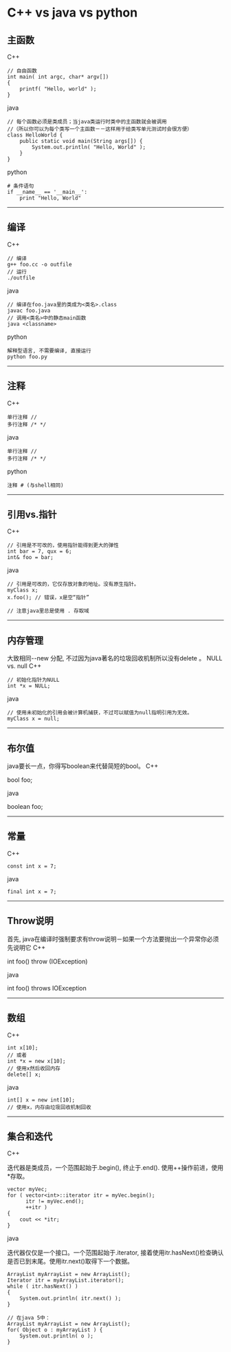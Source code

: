# C++ vs java vs python


## 主函数

C++

	// 自由函数
	int main( int argc, char* argv[])
	{
		printf( "Hello, world" );
	}

 
java

	// 每个函数必须是类成员；当java类运行时类中的主函数就会被调用
	//（所以你可以为每个类写一个主函数－－这样用于给类写单元测试时会很方便）
	class HelloWorld {
		public static void main(String args[]) {
		    System.out.println( "Hello, World" );
		}
	}

python

	# 条件语句
	if __name__ == '__main__':
		print "Hello, World"

--------------------------------------------------------------------------------
## 编译

C++

    // 编译
    g++ foo.cc -o outfile
    // 运行
    ./outfile
    
java

    // 编译在foo.java里的类成为<类名>.class
    javac foo.java 
    // 调用<类名>中的静态main函数
    java <classname>

python

	解释型语言, 不需要编译, 直接运行
	python foo.py

--------------------------------------------------------------------------------
## 注释

C++

	单行注释 //
	多行注释 /* */

java

	单行注释 //
	多行注释 /* */

python

	注释 # (与shell相同)
  
--------------------------------------------------------------------------------
## 引用vs.指针

C++

    // 引用是不可改的，使用指针能得到更大的弹性
    int bar = 7, qux = 6;
    int& foo = bar;
    

java

    // 引用是可改的，它仅存放对象的地址。没有原生指针。
    myClass x;
    x.foo(); // 错误，x是空“指针”

    // 注意java里总是使用 . 存取域
     
--------------------------------------------------------------------------------
## 内存管理

大致相同--new 分配, 不过因为java著名的垃圾回收机制所以没有delete 。
NULL vs. null
C++

    // 初始化指针为NULL
    int *x = NULL;
    

java

    // 使用未初始化的引用会被计算机捕获，不过可以赋值为null指明引用为无效。
    myClass x = null;
    
--------------------------------------------------------------------------------
## 布尔值

java要长一点，你得写boolean来代替简短的bool。
C++

bool foo;

java

boolean foo;

--------------------------------------------------------------------------------
## 常量

C++

    const int x = 7;
    

java

    final int x = 7;
    
--------------------------------------------------------------------------------
## Throw说明

首先, java在编译时强制要求有throw说明－如果一个方法要抛出一个异常你必须先说明它
C++

int foo() throw (IOException)

java

int foo() throws IOException

--------------------------------------------------------------------------------
## 数组

C++

    int x[10];
    // 或者 
    int *x = new x[10];
    // 使用x然后收回内存
    delete[] x;
    

java

    int[] x = new int[10];
    // 使用x，内存由垃圾回收机制回收
    
--------------------------------------------------------------------------------
## 集合和迭代

C++

迭代器是类成员，一个范围起始于<container>.begin(), 终止于<container>.end(). 使用++操作前进，使用*存取。

    vector myVec;
    for ( vector<int>::iterator itr = myVec.begin();
          itr != myVec.end();
          ++itr )
    {
        cout << *itr;
    }
    

java

迭代器仅仅是一个接口。一个范围起始于<collection>.iterator, 接着使用itr.hasNext()检查确认是否已到末尾。使用itr.next()取得下一个数据。

    ArrayList myArrayList = new ArrayList();
    Iterator itr = myArrayList.iterator();
    while ( itr.hasNext() )
    {
        System.out.println( itr.next() );
    }

    // 在java 5中：
    ArrayList myArrayList = new ArrayList();
    for( Object o : myArrayList ) {
        System.out.println( o );
    }
    










